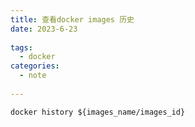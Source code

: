 ```yaml
---
title: 查看docker images 历史
date: 2023-6-23
 
tags:
  - docker
categories:
  - note
 
---
```


```shell
docker history ${images_name/images_id}
```

